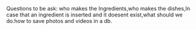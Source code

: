 Questions to be ask:
    who makes the Ingredients,who makes the dishes,In case
    that an ingredient is inserted and it doesent exist,what should
    we do.how to save photos and videos in a db.